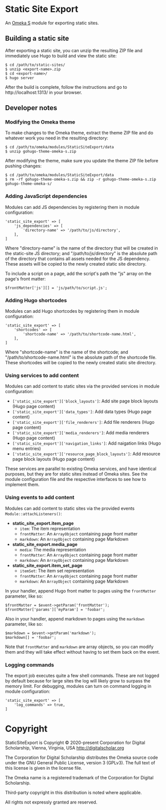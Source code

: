 # Static Site Export

An [Omeka S](https://omeka.org/s/) module for exporting static sites.

## Building a static site

After exporting a static site, you can unzip the resulting ZIP file and immediately
use Hugo to build and view the static site:

```
$ cd /path/to/static-sites/
$ unzip <export-name>.zip
$ cd <export-name>/
$ hugo server
```

After the build is complete, follow the instructions and go to http://localhost:1313/
in your browser.

## Developer notes

### Modifying the Omeka theme

To make changes to the Omeka theme, extract the theme ZIP file and do whatever work
you need in the resulting directory:

```
$ cd /path/to/omeka/modules/StaticSiteExport/data
$ unzip gohugo-theme-omeka-s.zip
```

After modifying the theme, make sure you update the theme ZIP file before pushing
changes:

```
$ cd /path/to/omeka/modules/StaticSiteExport/data
$ rm -rf gohugo-theme-omeka-s.zip && zip -r gohugo-theme-omeka-s.zip gohugo-theme-omeka-s/
```

### Adding JavaScript dependencies

Modules can add JS dependencies by registering them in module configuration:

```
'static_site_export' => [
    'js_dependencies' => [
        'directory-name' => '/path/to/js/directory',
    ],
]
```

Where "directory-name" is the name of the directory that will be created in the
static-site JS directory; and "/path/to/js/directory" is the absolute path of the
directory that contains all assets needed for the JS dependency. These assets will
be copied to the newly created static site directory.

To include a script on a page, add the script's path the "js" array on the page's
front matter:

```
$frontMatter['js'][] = 'js/path/to/script.js';
```

### Adding Hugo shortcodes

Modules can add Hugo shortcodes by registering them in module configuration:

```
'static_site_export' => [
    'shortcodes' => [
        'shortcode-name' => '/path/to/shortcode-name.html',
    ],
]
```

Where "shortcode-name" is the name of the shortcode; and "/path/to/shortcode-name.html"
is the absolute path of the shortcode file. These shortcodes will be copied to the
newly created static site directory.

### Using services to add content

Modules can add content to static sites via the provided services in module configuration:

- `['static_site_export']['block_layouts']`: Add site page block layouts (Hugo page content)
- `['static_site_export']['data_types']`: Add data types (Hugo page content)
- `['static_site_export']['file_renderers']`: Add file renderers (Hugo page content)
- `['static_site_export']['media_renderers']`: Add media renderers (Hugo page content)
- `['static_site_export']['navigation_links']`: Add naigation links (Hugo menu entries)
- `['static_site_export']['resource_page_block_layouts']`: Add resource page block layouts (Hugo page content)

These services are parallel to existing Omeka services, and have identical purposes,
but they are for static sites instead of Omeka sites. See the module configuration
file and the respective interfaces to see how to implement them.

### Using events to add content

Modules can add content to static sites via the provided events `Module::attachListeners()`:

- **static_site_export.item_page**
    - `item`: The item representation
    - `frontMatter`: An `ArrayObject` containing page front matter
    - `markdown`: An `ArrayObject` containing page Markdown
- **static_site_export.media_page**
    - `media`: The media representation
    - `frontMatter`: An `ArrayObject` containing page front matter
    - `markdown`: An `ArrayObject` containing page Markdown
- **static_site_export.item_set_page**
    - `itemSet`: The item set representation
    - `frontMatter`: An `ArrayObject` containing page front matter
    - `markdown`: An `ArrayObject` containing page Markdown

In your handler, append Hugo front matter to pages using the `frontMatter` parameter,
like so:

```
$frontMatter = $event->getParam('frontMatter');
$frontMatter['params']['myParam'] = 'foobar';
```

Also in your handler, append markdown to pages using the `markdown` parameter, like
so:

```
$markdown = $event->getParam('markdown');
$markdown[] = 'foobar';
```

Note that `frontMatter` and `markdown` are array objects, so you can modify them
and they will take effect without having to set them back on the event.

### Logging commands

The export job executes quite a few shell commands. These are not logged by default
because for large sites the log will likely grow to surpass the memory limit. For
debugging, modules can turn on command logging in module configuration:

```
'static_site_export' => [
    'log_commands' => true,
]
```

# Copyright

StaticSiteExport is Copyright © 2020-present Corporation for Digital Scholarship, Vienna, Virginia, USA http://digitalscholar.org

The Corporation for Digital Scholarship distributes the Omeka source code under the GNU General Public License, version 3 (GPLv3). The full text of this license is given in the license file.

The Omeka name is a registered trademark of the Corporation for Digital Scholarship.

Third-party copyright in this distribution is noted where applicable.

All rights not expressly granted are reserved.
